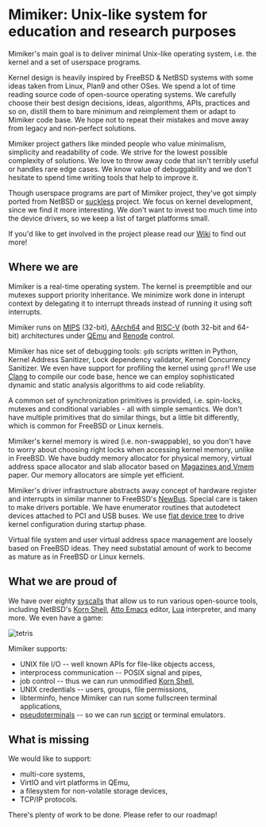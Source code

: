 # Mimiker: Unix-like system for education and research purposes

Mimiker's main goal is to deliver minimal Unix-like operating system, i.e.
the kernel and a set of userspace programs.

Kernel design is heavily inspired by FreeBSD & NetBSD systems with some ideas
taken from Linux, Plan9 and other OSes. We spend a lot of time reading source
code of open-source operating systems. We carefully choose their best design
decisions, ideas, algorithms, APIs, practices and so on, distill them to bare
minimum and reimplement them or adapt to Mimiker code base. We hope not to
repeat their mistakes and move away from legacy and non-perfect solutions.

Mimiker project gathers like minded people who value minimalism, simplicity and
readability of code. We strive for the lowest possible complexity of solutions.
We love to throw away code that isn't terribly useful or handles rare edge
cases. We know value of debuggability and we don't hesitate to spend time
writing tools that help to improve it.

Though userspace programs are part of Mimiker project, they've got simply ported
from NetBSD or [suckless][1] project. We focus on kernel development, since we
find it more interesting. We don't want to invest too much time into the device
drivers, so we keep a list of target platforms small.

If you'd like to get involved in the project please read our [Wiki][2] to find
out more!

## Where we are

Mimiker is a real-time operating system. The kernel is preemptible and our
mutexes support priority inheritance. We minimize work done in interupt context
by delegating it to interrupt threads instead of running it using soft
interrupts.

Mimiker runs on [MIPS][15] (32-bit), [AArch64][9] and [RISC-V][10] (both 32-bit
and 64-bit) architectures under [QEmu][11] and [Renode][12] control.

Mimiker has nice set of debugging tools: `gdb` scripts written in Python, Kernel
Address Sanitizer, Lock dependency validator, Kernel Concurrency Sanitizer. We
even have support for profiling the kernel using `gprof`! We use [Clang][19] to
compile our code base, hence we can employ sophisticated dynamic and static
analysis algorithms to aid code reliablity.

A common set of synchronization primitives is provided, i.e. spin-locks, mutexes
and conditional variables - all with simple semantics. We don't have multiple
primitives that do similar things, but a little bit differently, which is common
for FreeBSD or Linux kernels.

Mimiker's kernel memory is wired (i.e. non-swappable), so you don't have to
worry about choosing right locks when accessing kernel memory, unlike in
FreeBSD.  We have buddy memory allocator for physical memory, virtual address
space allocator and slab allocator based on [Magazines and Vmem][3] paper. Our
memory allocators are simple yet efficient.

Mimiker's driver infrastructure abstracts away concept of hardware register
and interrupts in similar manner to FreeBSD's [NewBus][14]. Special care is
taken to make drivers portable. We have enumerator routines that autodetect
devices attached to PCI and USB buses. We use [flat device tree][13] to drive
kernel configuration during startup phase.

Virtual file system and user virtual address space management are loosely based
on FreeBSD ideas. They need substatial amount of work to become as mature as in
FreeBSD or Linux kernels.

## What we are proud of

We have over eighty [syscalls][4] that allow us to run various open-source
tools, including NetBSD's [Korn Shell][5], [Atto Emacs][6] editor, [Lua][7]
interpreter, and many more. We even have a game:

![tetris][8]

Mimiker supports:
 * UNIX file I/O -- well known APIs for file-like objects access,
 * interprocess communication -- POSIX signal and pipes,
 * job control -- thus we can run unmodified [Korn Shell][18],
 * UNIX credentials -- users, groups, file permissions,
 * libterminfo, hence Mimiker can run some fullscreen terminal applications,
 * [pseudoterminals][16] -- so we can run [script][17] or terminal emulators.

## What is missing

We would like to support:
 * multi-core systems,
 * VirtIO and virt platforms in QEmu,
 * a filesystem for non-volatile storage devices,
 * TCP/IP protocols.

There's plenty of work to be done. Please refer to our roadmap!

[1]: https://suckless.org
[2]: https://github.com/cahirwpz/mimiker/wiki
[3]: https://www.usenix.org/legacy/publications/library/proceedings/usenix01/full_papers/bonwick/bonwick.pdf
[4]: https://github.com/cahirwpz/mimiker/blob/master/sys/kern/syscalls.master
[5]: https://man.netbsd.org/ksh.1
[6]: https://github.com/hughbarney/atto
[7]: https://www.lua.org/docs.html
[8]: https://mimiker.ii.uni.wroc.pl/resources/tetris.gif
[9]: https://www.qemu.org/docs/master/system/target-arm.html
[10]: https://www.qemu.org/docs/master/system/target-riscv.html
[11]: https://www.qemu.org
[12]: https://renode.io
[13]: https://wiki.freebsd.org/FlattenedDeviceTree
[14]: https://nostarch.com/download/samples/freebsd-device-drivers_ch7.pdf
[15]: https://www.qemu.org/docs/master/system/target-mips.html
[16]: https://en.wikipedia.org/wiki/Pseudoterminal
[17]: https://man.netbsd.org/script.1
[18]: https://man.netbsd.org/ksh.1
[19]: https://clang.llvm.org/
